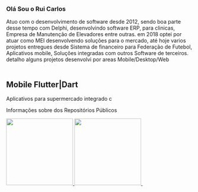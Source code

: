 ### Olá Sou o Rui Carlos

Atuo com o desenvolvimento de software desde 2012, sendo boa parte desse tempo com Delphi, desenvolvindo software ERP, para clinicas, Empresa de Manutenção de Elevadores entre outras. em 2018 optei por atuar como MEI desenvolvendo soluções para o mercado, até hoje varios projetos entregues desde Sistema de financeiro para Federação de Futebol, Aplicativos mobile, Soluções integradas com outros Software de terceiros. detalho alguns projetos desenvolvi por areas Mobile/Desktop/Web
<br><br>

<h2>Mobile Flutter|Dart</h2>
<p>Aplicativos para supermercado integrado c </p>

Informações sobre dos Repositórios Públicos

<div>
  <a href="https://beacons.ai/ruicarlos">
  <img height="180em" src="https://github-readme-stats.vercel.app/api?username=ruicarlos&count_private=true&show_icons=true&theme=transparent"/>
  <img height="180em" src="https://github-readme-stats.vercel.app/api/top-langs/?username=ruicarlos&layout=compact"/>
  <img height="180em" src"https://github-readme-stats.vercel.app/api/top-langs/?username=ruicarlos"/> 
                                                    
                           
 </div
